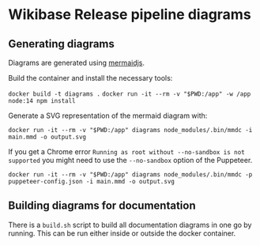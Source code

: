 # Wikibase Release pipeline diagrams

## Generating diagrams

Diagrams are generated using [mermaidjs](https://github.com/mermaid-js/mermaid).

Build the container and install the necessary tools:

`docker build -t diagrams .`
`docker run -it --rm -v "$PWD:/app" -w /app  node:14 npm install`

Generate a SVG representation of the mermaid diagram with:

`docker run -it --rm -v "$PWD:/app" diagrams node_modules/.bin/mmdc -i main.mmd -o output.svg`

If you get a Chrome error `Running as root without --no-sandbox is not supported` you might need to use the `--no-sandbox` option of the Puppeteer.

`docker run -it --rm -v "$PWD:/app" diagrams node_modules/.bin/mmdc -p puppeteer-config.json -i main.mmd -o output.svg`

## Building diagrams for documentation

There is a `build.sh` script to build all documentation diagrams in one go by running. This can be run either inside or outside the docker container.

